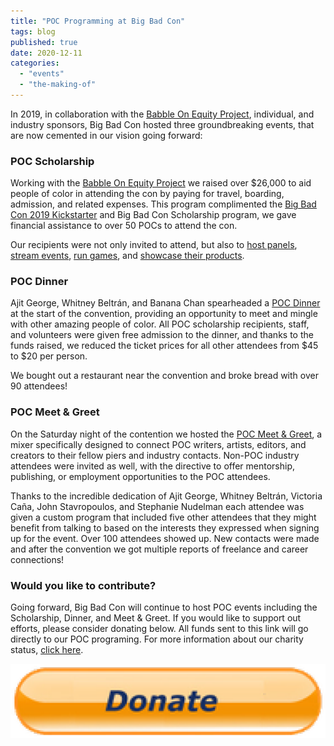 ```yaml
---
title: "POC Programming at Big Bad Con"
tags: blog
published: true
date: 2020-12-11
categories: 
  - "events"
  - "the-making-of"
---
```


In 2019, in collaboration with the [Babble On Equity Project](https://www.bigbadcon.com/babble-on-equity-project/), individual, and industry sponsors, Big Bad Con hosted three groundbreaking events, that are now cemented in our vision going forward:

### POC Scholarship

Working with the [Babble On Equity Project](https://www.bigbadcon.com/babble-on-equity-project/) we raised over $26,000 to aid people of color in attending the con by paying for travel, boarding, admission, and related expenses. This program complimented the [Big Bad Con 2019 Kickstarter](https://www.kickstarter.com/projects/1157274964/big-bad-con-2019) and Big Bad Con Scholarship program, we gave financial assistance to over 50 POCs to attend the con.

Our recipients were not only invited to attend, but also to [host panels](https://www.bigbadcon.com/archive-of-past-events/), [stream events](https://www.bigbadcon.com/archive-of-past-events/), [run games](https://www.bigbadcon.com/archive-of-past-events/), and [showcase their products](https://www.bigbadcon.com/small-press-vendor-signup/).

### POC Dinner

Ajit George, Whitney Beltrán, and Banana Chan spearheaded a [POC Dinner](https://www.bigbadcon.com/big-bad-con-2019-poc-dinner/) at the start of the convention, providing an opportunity to meet and mingle with other amazing people of color. All POC scholarship recipients, staff, and volunteers were given free admission to the dinner, and thanks to the funds raised, we reduced the ticket prices for all other attendees from $45 to $20 per person.

We bought out a restaurant near the convention and broke bread with over 90 attendees!

### POC Meet & Greet

On the Saturday night of the contention we hosted the [POC Meet & Greet](https://www.bigbadcon.com/events/poc-meet-and-greet/), a mixer specifically designed to connect POC writers, artists, editors, and creators to their fellow piers and industry contacts. Non-POC industry attendees were invited as well, with the directive to offer mentorship, publishing, or employment opportunities to the POC attendees.

Thanks to the incredible dedication of Ajit George, Whitney Beltrán, Victoria Caña, John Stavropoulos, and Stephanie Nudelman each attendee was given a custom program that included five other attendees that they might benefit from talking to based on the interests they expressed when signing up for the event. Over 100 attendees showed up. New contacts were made and after the convention we got multiple reports of freelance and career connections!

### Would you like to contribute?

Going forward, Big Bad Con will continue to host POC events including the Scholarship, Dinner, and Meet & Greet. If you would like to support out efforts, please consider donating below. All funds sent to this link will go directly to our POC programing. For more information about our charity status, [click here](https://www.bigbadcon.com/proof-of-501c3-status/).

[![](/images/PinClipart.com_donate-clipart_3805904.png)](https://www.paypal.com/us/fundraiser/charity/1653860)
